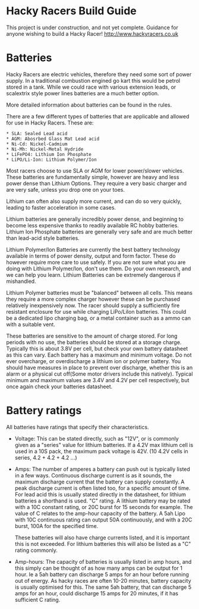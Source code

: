 # Hacky Racers Build Guide

This project is under construction, and not yet complete.
Guidance for anyone wishing to build a Hacky Racer!
http://www.hackyracers.co.uk

# Batteries

Hacky Racers are electric vehicles, therefore they need some sort of power supply. In a traditional combustion engined go kart this would be petrol stored in a tank. While we could race with various extension leads, or scalextrix style power lines batteries are a much better option.

More detailed information about batteries can be found in the rules.

There are a few different types of batteries that are applicable and allowed for use in Hacky Racers. These are:

	* SLA: Sealed Lead acid
	* AGM: Abosrbed Glass Mat Lead acid
	* Ni-Cd: Nickel-Cadmium
	* Ni-Mh: Nickel-Metal Hydride
	* LiFePO4: Lithium Ion Phosphate
	* LiPO/Li-Ion: Lithium Polymer/Ion

Most racers choose to use SLA or AGM for lower power/slower vehicles. These batteries are fundamentally simple, however are heavy and less power dense than Lithium Options. They require a very basic charger and are very safe, unless you drop one on your toes.

Lithium can often also supply more current, and can do so very quickly, leading to faster acceleration in some cases.

Lithium batteries are generally incredibly power dense, and beginning to become less expensive thanks to readily available RC hobby batteries.
Lithium Ion Phosphate batteries are generally very safe and are much better than lead-acid style batteries.

Lithium Polymer/Ion Batteries are currently the best battery technology available in terms of power density, output and form factor. These do however require more care to use safely. If you are not sure what you are doing with Lithium Polymer/Ion, don't use them. Do your own research, and we can help you learn. Lithium Batteries can be extremely dangerous if mishandled.

Lithium Polymer batteries must be "balanced" between all cells. This means they require a more complex charger however these can be purchased relatively inexpensively now. The racer should supply a sufficiently fire resistant enclosure for use while charging LiPo/LiIon batteries. This could be a dedicated lipo charging bag, or a metal container such as a ammo can with a suitable vent.

These batteries are sensitive to the amount of charge stored. For long periods with no use, the batteries should be stored at a storage charge. Typically this is about 3.8V per cell, but check your own battery datasheet as this can vary. Each battery has a maximum and minimum voltage. Do not ever overcharge, or overdischarge a lithium ion or polymer battery. You should have measures in place to prevent over discharge, whether this is an alarm or a physical cut off(Some motor drivers include this natively). Typical minimum and maximum values are 3.4V and 4.2V per cell respectively, but once again check your batteries datasheet.

# Battery ratings

All batteries have ratings that specify their characteristics.

* Voltage: This can be stated directly, such as "12V", or is commonly given as a "series" value for lithium batteries. If a 4.2V max lithium cell is used in a 10S pack, the maximum pack voltage is 42V. (10 4.2V cells in series, 4.2 + 4.2 + 4.2 ...)

* Amps: The number of amperes a battery can push out is typically listed in a few ways. Continuous discharge current is as it sounds, the maximum discharge current that the battery can supply constantly. A peak  discharge current is often listed too, for a specific amount of time. For lead acid this is usually stated directly in the datasheet, for lithium batteries a shorthand is used. "C" rating. A lithium battery may be rated with a 10C constant rating, or 20C burst for 15 seconds for example. The value of C relates to the amp-hour capacity of the battery. A 5ah Lipo with 10C continuous rating can output 50A continuously, and with a 20C burst, 100A for the specified time.

	These batteries will also have charge currents listed, and it is important this is not exceeded. For lithium batteries this will also be listed as a "C" rating commonly.

* Amp-hours: The capacity of batteries is usually listed in amp hours, and this simply can be thought of as how many amps can be output for 1 hour. Ie a 5ah battery can discharge 5 amps for an hour before running out of energy. As hacky races are often 10-20 minutes, battery capacity is usually optimised for this. The same 5ah battery, that can discharge 5 amps for an hour, could discharge 15 amps for 20 minutes, if it has sufficient C rating.